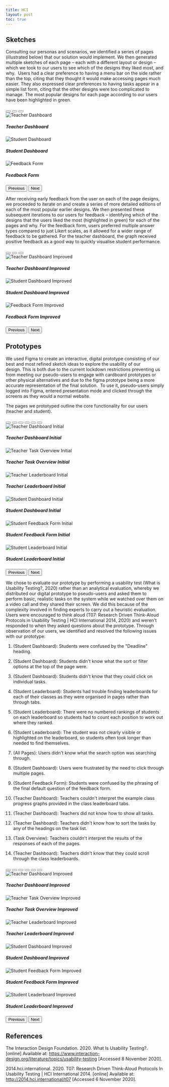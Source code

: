```yaml
---
title: HCI
layout: post
toc: true
---
```


## Sketches

Consulting our personas and scenarios, we identified a series of pages (illustrated below) that our solution would implement. We then generated multiple sketches of each page – each with a different layout or design – which we took to our users to see which of the designs they liked most, and why. 
Users had a clear preference to having a menu bar on the side rather than the top, citing that they thought it would make accessing pages much easier. They also expressed clear preferences to having tasks appear in a simple list form, citing that the other designs were too complicated to manage. The most popular designs for each page according to our users have been highlighted in green.

<div id="carouselSketchesInitial" class="carousel carousel-dark slide mb-3" data-bs-ride="carousel">
  <div class="carousel-indicators" style="bottom:-30px">
    <button type="button" data-bs-target="#carouselSketchesInitial" data-bs-slide-to="0" class="active" aria-current="true" aria-label="Slide 1"></button>
    <button type="button" data-bs-target="#carouselSketchesInitial" data-bs-slide-to="1" aria-label="Slide 2"></button>
    <button type="button" data-bs-target="#carouselSketchesInitial" data-bs-slide-to="2" aria-label="Slide 3"></button>
  </div>
  <div class="carousel-inner pb-4">
    <div class="carousel-item active">
      <img src="../images/hci/sketches/initial/teacher_dashboard.png" class="d-block w-100" alt="Teacher Dashboard">
      <div class="carousel-caption d-none d-md-block" style="bottom:-50px">
        <h5>Teacher Dashboard</h5>
      </div>
    </div>
    <div class="carousel-item">
      <img src="../images/hci/sketches/initial/student_dashboard.png" class="d-block w-100" alt="Student Dashboard">
      <div class="carousel-caption d-none d-md-block" style="bottom:-50px">
        <h5>Student Dashboard</h5>
      </div>
    </div>
    <div class="carousel-item">
      <img src="../images/hci/sketches/initial/feedback_form.png" class="d-block w-100" alt="Feedback Form">
      <div class="carousel-caption d-none d-md-block" style="bottom:-50px">
        <h5>Feedback Form</h5>
      </div>
    </div>
  </div>
  <button class="carousel-control-prev" type="button" data-bs-target="#carouselSketchesInitial" data-bs-slide="prev" style="left:-80px">
    <span class="carousel-control-prev-icon" aria-hidden="true"></span>
    <span class="visually-hidden">Previous</span>
  </button>
  <button class="carousel-control-next" type="button" data-bs-target="#carouselSketchesInitial" data-bs-slide="next" style="right:-80px">
    <span class="carousel-control-next-icon" aria-hidden="true"></span>
    <span class="visually-hidden">Next</span>
  </button>
</div>

After receiving early feedback from the user on each of the page designs, we proceeded to iterate on and create a series of more detailed editions of each of the most popular earlier designs. We then presented these subsequent iterations to our users for feedback – identifying which of the designs that the users liked the most (highlighted in green) for each of the pages and why. For the feedback form, users preferred multiple answer types compared to just Likert scales, as it allowed for a wider range of feedback to be gathered. For the teacher dashboard, the graph received positive feedback as a good way to quickly visualise student performance.

<div id="carouselSketchesImproved" class="carousel carousel-dark slide mb-3" data-bs-ride="carousel">
  <div class="carousel-indicators" style="bottom:-30px">
    <button type="button" data-bs-target="#carouselSketchesImproved" data-bs-slide-to="0" class="active" aria-current="true" aria-label="Slide 1"></button>
    <button type="button" data-bs-target="#carouselSketchesImproved" data-bs-slide-to="1" aria-label="Slide 2"></button>
    <button type="button" data-bs-target="#carouselSketchesImproved" data-bs-slide-to="2" aria-label="Slide 3"></button>
  </div>
  <div class="carousel-inner pb-4">
    <div class="carousel-item active">
      <img src="../images/hci/sketches/improved/teacher_dashboard.png" class="d-block w-100" alt="Teacher Dashboard Improved">
      <div class="carousel-caption d-none d-md-block" style="bottom:-50px">
        <h5>Teacher Dashboard Improved</h5>
      </div>
    </div>
    <div class="carousel-item">
      <img src="../images/hci/sketches/improved/student_dashboard.png" class="d-block w-100" alt="Student Dashboard Improved">
      <div class="carousel-caption d-none d-md-block" style="bottom:-50px">
        <h5>Student Dashboard Improved</h5>
      </div>
    </div>
    <div class="carousel-item">
      <img src="../images/hci/sketches/improved/feedback_form.png" class="d-block w-100" alt="Feedback Form Improved">
      <div class="carousel-caption d-none d-md-block" style="bottom:-50px">
        <h5>Feedback Form Improved</h5>
      </div>
    </div>
  </div>
  <button class="carousel-control-prev" type="button" data-bs-target="#carouselSketchesImproved" data-bs-slide="prev" style="left:-80px">
    <span class="carousel-control-prev-icon" aria-hidden="true"></span>
    <span class="visually-hidden">Previous</span>
  </button>
  <button class="carousel-control-next" type="button" data-bs-target="#carouselSketchesImproved" data-bs-slide="next" style="right:-80px">
    <span class="carousel-control-next-icon" aria-hidden="true"></span>
    <span class="visually-hidden">Next</span>
  </button>
</div>

## Prototypes

We used Figma to create an interactive, digital prototype consisting of our best and most refined sketch ideas to explore the usability of our design. This is both due to the current lockdown restrictions preventing us from meeting our pseudo-users to engage with cardboard prototypes or other physical alternatives and due to the figma prototype being a more accurate representation of the final solution.  To use it, pseudo-users simply logged into Figma, entered presentation mode and clicked through the screens as they would a normal website.

The pages we prototyped outline the core functionality for our users (teacher and student).

<div id="carouselPrototypesInitial" class="carousel carousel-dark slide mb-3" data-bs-ride="carousel">
  <div class="carousel-indicators" style="bottom:-30px">
    <button type="button" data-bs-target="#carouselPrototypesInitial" data-bs-slide-to="0" class="active" aria-current="true" aria-label="Slide 1"></button>
    <button type="button" data-bs-target="#carouselPrototypesInitial" data-bs-slide-to="1" aria-label="Slide 2"></button>
    <button type="button" data-bs-target="#carouselPrototypesInitial" data-bs-slide-to="2" aria-label="Slide 3"></button>
    <button type="button" data-bs-target="#carouselPrototypesInitial" data-bs-slide-to="3" aria-label="Slide 4"></button>
    <button type="button" data-bs-target="#carouselPrototypesInitial" data-bs-slide-to="4" aria-label="Slide 5"></button>
    <button type="button" data-bs-target="#carouselPrototypesInitial" data-bs-slide-to="5" aria-label="Slide 6"></button>
  </div>
  <div class="carousel-inner pb-4">
    <div class="carousel-item active">
      <img src="../images/hci/prototypes/initial/teacher_dashboard.png" class="d-block w-100" alt="Teacher Dashboard Initial">
      <div class="carousel-caption d-none d-md-block" style="bottom:-50px">
        <h5>Teacher Dashboard Initial</h5>
      </div>
    </div>
    <div class="carousel-item">
      <img src="../images/hci/prototypes/initial/teacher_task_overview.png" class="d-block w-100" alt="Teacher Task Overview Initial">
      <div class="carousel-caption d-none d-md-block" style="bottom:-50px">
        <h5>Teacher Task Overview Initial</h5>
      </div>
    </div>
    <div class="carousel-item">
      <img src="../images/hci/prototypes/initial/teacher_leaderboard.png" class="d-block w-100" alt="Teacher Leaderboard Initial">
      <div class="carousel-caption d-none d-md-block" style="bottom:-50px">
        <h5>Teacher Leaderboard Initial</h5>
      </div>
    </div>
    <div class="carousel-item">
      <img src="../images/hci/prototypes/initial/student_dashboard.png" class="d-block w-100" alt="Student Dashboard Initial">
      <div class="carousel-caption d-none d-md-block" style="bottom:-50px">
        <h5>Student Dashboard Initial</h5>
      </div>
    </div>
    <div class="carousel-item">
      <img src="../images/hci/prototypes/initial/student_feedback_form.png" class="d-block w-100" alt="Student Feedback Form Initial">
      <div class="carousel-caption d-none d-md-block" style="bottom:-50px">
        <h5>Student Feedback Form Initial</h5>
      </div>
    </div>
    <div class="carousel-item">
      <img src="../images/hci/prototypes/initial/student_leaderboard.png" class="d-block w-100" alt="Student Leaderboard Initial">
      <div class="carousel-caption d-none d-md-block" style="bottom:-50px">
        <h5>Student Leaderboard Initial</h5>
      </div>
    </div>
  </div>
  <button class="carousel-control-prev" type="button" data-bs-target="#carouselPrototypesInitial" data-bs-slide="prev" style="left:-80px">
    <span class="carousel-control-prev-icon" aria-hidden="true"></span>
    <span class="visually-hidden">Previous</span>
  </button>
  <button class="carousel-control-next" type="button" data-bs-target="#carouselPrototypesInitial" data-bs-slide="next" style="right:-80px">
    <span class="carousel-control-next-icon" aria-hidden="true"></span>
    <span class="visually-hidden">Next</span>
  </button>
</div>

We chose to evaluate our prototype by performing a usability test (What is Usability Testing?, 2020) rather than an analytical evaluation, whereby we distributed our digital prototype to pseudo-users and asked them to perform basic, realistic tasks on the system while we watched over them on a video call and they shared their screen. We did this because of the complexity involved in finding experts to carry out a heuristic evaluation. Users were encouraged to think aloud (T07: Research Driven Think-Aloud Protocols in Usability Testing | HCI International 2014, 2020) and weren't responded to when they asked questions about the prototype. Through observation of our users, we identified and resolved the following issues with our prototype:

1. (Student Dashboard): Students were confused by the "Deadline" heading.

2. (Student Dashboard): Students didn't know what the sort or filter options at the top of the page were.

3. (Student Dashboard): Students didn't know that they could click on individual tasks.

4. (Student Leaderboard): Students had trouble finding leaderboards for each of their classes as they were organised in pages rather than through tabs.

5. (Student Leaderboard): There were no numbered rankings of students on each leaderboard so students had to count each position to work out where they ranked.

6. (Student Leaderboard): The student was not clearly visible or highlighted on the leaderboard, so students often took longer than needed to find themselves.

7. (All Pages): Users didn't know what the search option was searching through.

8. (Student Dashboard): Users were frustrated by the need to click through multiple pages.

9. (Student Feedback Form): Students were confused by the phrasing of the final default question of the feedback form.

10. (Teacher Dashboard): Teachers couldn't interpret the example class progress graphs provided in the class leaderboard tabs.

11. (Teacher Dashboard): Teachers did not know how to show all tasks.

12. (Teacher Dashboard): Teachers didn't know how to sort the tasks by any of the headings on the task list.

13. (Task Overview): Teachers couldn't interpret the results of the responses of each of the pages.

14. (Teacher Dashboard): Teachers didn't know that they could scroll through the class leaderboards.


<div id="carouselPrototypesImproved" class="carousel carousel-dark slide mb-3" data-bs-ride="carousel">
  <div class="carousel-indicators" style="bottom:-30px">
    <button type="button" data-bs-target="#carouselPrototypesImproved" data-bs-slide-to="0" class="active" aria-current="true" aria-label="Slide 1"></button>
    <button type="button" data-bs-target="#carouselPrototypesImproved" data-bs-slide-to="1" aria-label="Slide 2"></button>
    <button type="button" data-bs-target="#carouselPrototypesImproved" data-bs-slide-to="2" aria-label="Slide 3"></button>
    <button type="button" data-bs-target="#carouselPrototypesImproved" data-bs-slide-to="3" aria-label="Slide 4"></button>
    <button type="button" data-bs-target="#carouselPrototypesImproved" data-bs-slide-to="4" aria-label="Slide 5"></button>
    <button type="button" data-bs-target="#carouselPrototypesImproved" data-bs-slide-to="5" aria-label="Slide 6"></button>
  </div>
  <div class="carousel-inner pb-4">
    <div class="carousel-item active">
      <img src="../images/hci/prototypes/improved/teacher_dashboard.png" class="d-block w-100" alt="Teacher Dashboard Improved">
      <div class="carousel-caption d-none d-md-block" style="bottom:-50px">
        <h5>Teacher Dashboard Improved</h5>
      </div>
    </div>
    <div class="carousel-item">
      <img src="../images/hci/prototypes/improved/teacher_task_overview.png" class="d-block w-100" alt="Teacher Task Overview Improved">
      <div class="carousel-caption d-none d-md-block" style="bottom:-50px">
        <h5>Teacher Task Overview Improved</h5>
      </div>
    </div>
    <div class="carousel-item">
      <img src="../images/hci/prototypes/improved/teacher_leaderboard.png" class="d-block w-100" alt="Teacher Leaderboard Improved">
      <div class="carousel-caption d-none d-md-block" style="bottom:-50px">
        <h5>Teacher Leaderboard Improved</h5>
      </div>
    </div>
    <div class="carousel-item">
      <img src="../images/hci/prototypes/improved/student_dashboard.png" class="d-block w-100" alt="Student Dashboard Improved">
      <div class="carousel-caption d-none d-md-block" style="bottom:-50px">
        <h5>Student Dashboard Improved</h5>
      </div>
    </div>
    <div class="carousel-item">
      <img src="../images/hci/prototypes/improved/student_feedback_form.png" class="d-block w-100" alt="Student Feedback Form Improved">
      <div class="carousel-caption d-none d-md-block" style="bottom:-50px">
        <h5>Student Feedback Form Improved</h5>
      </div>
    </div>
    <div class="carousel-item">
      <img src="../images/hci/prototypes/improved/student_leaderboard.png" class="d-block w-100" alt="Student Leaderboard Improved">
      <div class="carousel-caption d-none d-md-block" style="bottom:-50px">
        <h5>Student Leaderboard Improved</h5>
      </div>
    </div>
  </div>
  <button class="carousel-control-prev" type="button" data-bs-target="#carouselPrototypesImproved" data-bs-slide="prev" style="left:-80px">
    <span class="carousel-control-prev-icon" aria-hidden="true"></span>
    <span class="visually-hidden">Previous</span>
  </button>
  <button class="carousel-control-next" type="button" data-bs-target="#carouselPrototypesImproved" data-bs-slide="next" style="right:-80px">
    <span class="carousel-control-next-icon" aria-hidden="true"></span>
    <span class="visually-hidden">Next</span>
  </button>
</div>

## References

The Interaction Design Foundation. 2020. What Is Usability Testing?. [online] Available at: https://www.interaction-design.org/literature/topics/usability-testing [Accessed 8 November 2020].​

2014.hci.international. 2020. T07: Research Driven Think-Aloud Protocols In Usability Testing | HCI International 2014. [online] Available at: http://2014.hci.international/t07 [Accessed 6 November 2020].​